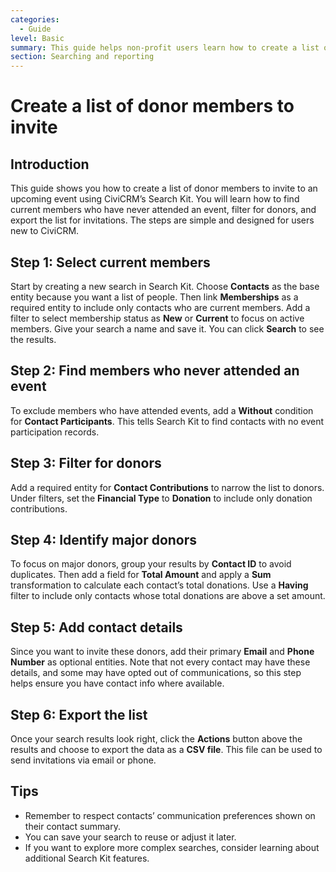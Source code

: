 ```yaml
---
categories:
  - Guide  
level: Basic  
summary: This guide helps non-profit users learn how to create a list of donor members to invite to an event using CiviCRM’s Search Kit, with clear step-by-step instructions.  
section: Searching and reporting  
---
```


# Create a list of donor members to invite

## Introduction  
This guide shows you how to create a list of donor members to invite to an upcoming event using CiviCRM’s Search Kit. You will learn how to find current members who have never attended an event, filter for donors, and export the list for invitations. The steps are simple and designed for users new to CiviCRM.

## Step 1: Select current members  
Start by creating a new search in Search Kit. Choose **Contacts** as the base entity because you want a list of people. Then link **Memberships** as a required entity to include only contacts who are current members. Add a filter to select membership status as **New** or **Current** to focus on active members. Give your search a name and save it. You can click **Search** to see the results.

## Step 2: Find members who never attended an event  
To exclude members who have attended events, add a **Without** condition for **Contact Participants**. This tells Search Kit to find contacts with no event participation records.

## Step 3: Filter for donors  
Add a required entity for **Contact Contributions** to narrow the list to donors. Under filters, set the **Financial Type** to **Donation** to include only donation contributions.

## Step 4: Identify major donors  
To focus on major donors, group your results by **Contact ID** to avoid duplicates. Then add a field for **Total Amount** and apply a **Sum** transformation to calculate each contact’s total donations. Use a **Having** filter to include only contacts whose total donations are above a set amount.

## Step 5: Add contact details  
Since you want to invite these donors, add their primary **Email** and **Phone Number** as optional entities. Note that not every contact may have these details, and some may have opted out of communications, so this step helps ensure you have contact info where available.

## Step 6: Export the list  
Once your search results look right, click the **Actions** button above the results and choose to export the data as a **CSV file**. This file can be used to send invitations via email or phone.

## Tips  
- Remember to respect contacts’ communication preferences shown on their contact summary.  
- You can save your search to reuse or adjust it later.  
- If you want to explore more complex searches, consider learning about additional Search Kit features.

